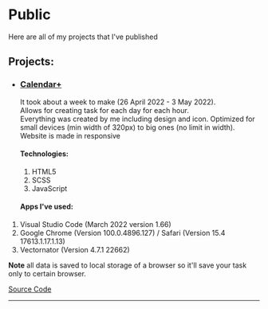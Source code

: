 # Public
Here are all of my projects that I've published

## Projects:
- ### [Calendar+](https://calendar-plus-rd.netlify.app)

  It took about a week to make (26 April 2022 - 3 May 2022). <br>
  Allows for creating task for each day for each hour. <br>
  Everything was created by me including design and icon. Optimized for small devices (min width of 320px) to big ones (no limit in width). Website is made               in responsive<br> 
  
  #### Technologies:
  1. HTML5
  2. SCSS
  3. JavaScript

  #### Apps I've used:
1. Visual Studio Code (March 2022 version 1.66)
2. Google Chrome (Version 100.0.4896.127) / Safari (Version 15.4 17613.1.17.1.13)
3. Vectornator (Version 4.7.1 22662)

  **Note** all data is saved to local storage of a browser so it'll save your task only to certain browser.

  [Source Code](https://github.com/Radoslaw-Drab/Projects-Public/tree/main/Calendar%2B)

<hr>
